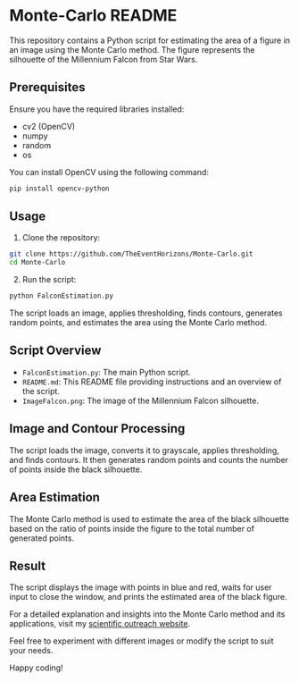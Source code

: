 # Monte-Carlo README

This repository contains a Python script for estimating the area of a figure in an image using the Monte Carlo method. The figure represents the silhouette of the Millennium Falcon from Star Wars.

## Prerequisites

Ensure you have the required libraries installed:

- cv2 (OpenCV)
- numpy
- random
- os

You can install OpenCV using the following command:

```bash
pip install opencv-python
```

## Usage

1. Clone the repository:

```bash
git clone https://github.com/TheEventHorizons/Monte-Carlo.git
cd Monte-Carlo
```

2. Run the script:

```bash
python FalconEstimation.py
```

The script loads an image, applies thresholding, finds contours, generates random points, and estimates the area using the Monte Carlo method.

## Script Overview

- `FalconEstimation.py`: The main Python script.
- `README.md`: This README file providing instructions and an overview of the script.
- `ImageFalcon.png`: The image of the Millennium Falcon silhouette.

## Image and Contour Processing

The script loads the image, converts it to grayscale, applies thresholding, and finds contours. It then generates random points and counts the number of points inside the black silhouette.

## Area Estimation

The Monte Carlo method is used to estimate the area of the black silhouette based on the ratio of points inside the figure to the total number of generated points.

## Result

The script displays the image with points in blue and red, waits for user input to close the window, and prints the estimated area of the black figure.

For a detailed explanation and insights into the Monte Carlo method and its applications, visit my [scientific outreach website](https://theeventhorizons.com/stormtroopers/).

Feel free to experiment with different images or modify the script to suit your needs.

Happy coding!